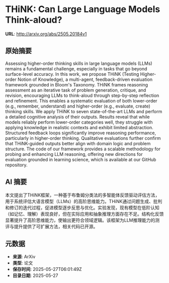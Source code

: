 # THiNK: Can Large Language Models Think-aloud?

**URL**: http://arxiv.org/abs/2505.20184v1

## 原始摘要

Assessing higher-order thinking skills in large language models (LLMs)
remains a fundamental challenge, especially in tasks that go beyond
surface-level accuracy. In this work, we propose THiNK (Testing Higher-order
Notion of Knowledge), a multi-agent, feedback-driven evaluation framework
grounded in Bloom's Taxonomy. THiNK frames reasoning assessment as an iterative
task of problem generation, critique, and revision, encouraging LLMs to
think-aloud through step-by-step reflection and refinement. This enables a
systematic evaluation of both lower-order (e.g., remember, understand) and
higher-order (e.g., evaluate, create) thinking skills. We apply THiNK to seven
state-of-the-art LLMs and perform a detailed cognitive analysis of their
outputs. Results reveal that while models reliably perform lower-order
categories well, they struggle with applying knowledge in realistic contexts
and exhibit limited abstraction. Structured feedback loops significantly
improve reasoning performance, particularly in higher-order thinking.
Qualitative evaluations further confirm that THiNK-guided outputs better align
with domain logic and problem structure. The code of our framework provides a
scalable methodology for probing and enhancing LLM reasoning, offering new
directions for evaluation grounded in learning science, which is available at
our GitHub repository.


## AI 摘要

本文提出了THiNK框架，一种基于布鲁姆分类法的多智能体反馈驱动评估方法，用于系统评估大语言模型（LLMs）的高阶思维能力。THiNK通过问题生成、批判和修订的迭代过程，促进模型逐步反思与优化。实验发现，现有模型在低阶认知（如记忆、理解）表现良好，但在实际应用和抽象推理方面存在不足。结构化反馈显著提升了高阶思维能力，使输出更符合领域逻辑。该框架为LLM推理能力的测评与提升提供了可扩展方法，相关代码已开源。

## 元数据

- **来源**: ArXiv
- **类型**: 论文
- **保存时间**: 2025-05-27T06:01:49Z
- **目录日期**: 2025-05-27

